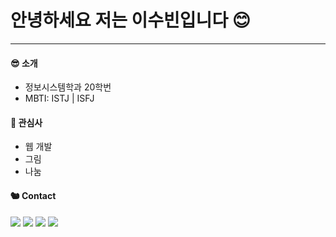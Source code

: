# 안녕하세요 저는 이수빈입니다 😊

---

#### 😎 소개

- 정보시스템학과 20학번
- MBTI: ISTJ | ISFJ

#### 🌺 관심사

- 웹 개발
- 그림
- 나눔

#### 🐿️ Contact

<a href="https://www.instagram.com/su_bin4813"><img src="https://img.shields.io/badge/Instagram-E4405F?style=flat-square&logo=Instagram&logoColor=white"/></a>
<a href="https://github.com/Stephanie9349"><img src="https://img.shields.io/badge/GitHub-181717?style=flat-square&logo=GitHub&logoColor=white"/></a>
<a href="mailto:supiao0123@hanyang.ac.kr"><img src="https://img.shields.io/badge/Gmail-EA4335?style=flat-square&logo=Gmail&logoColor=white"/></a>
<a href="https://grafolio.naver.com/supiao9349"><img src="https://img.shields.io/static/v1?label=Grafolio&message=Grafolio&color=2DB400" /></a>
